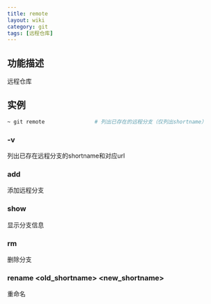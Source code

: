 ```yaml
---
title: remote
layout: wiki
category: git
tags: [远程仓库]
---
```


## 功能描述

远程仓库

## 实例

~~~Bash
~ git remote                # 列出已存在的远程分支（仅列出shortname）


~~~


### -v

列出已存在远程分支的shortname和对应url

### add <shortname> <url>

添加远程分支

### show <shortname>

显示分支信息

### rm <shortname>

删除分支

### rename <old_shortname> <new_shortname>

重命名

